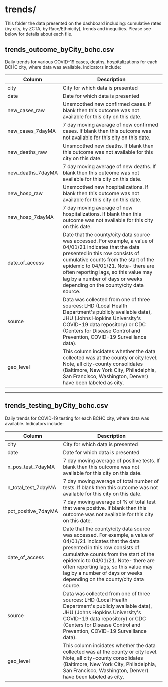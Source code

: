 # trends/

This folder the data presented on the dashboard including: cumulative rates (by city, by ZCTA, by Race/Ethnicity), trends and inequities. Please see below for details about each file.


## trends_outcome_byCity_bchc.csv

Daily trends for various COVID-19 cases, deaths, hospitalizations for each BCHC city, where data was available. Indicators include:

| Column            | Description                                                                                                            |
| ----------------- | ---------------------------------------------------------------------------------------------------------------------- |
| city              | City for which data is presented                                                                                |
| date              | Date for which data is presented                                                                                    |
| new_cases_raw     | Unsmoothed new confirmed cases. If blank then this outcome was not available for this city on this date.               |
| new_cases_7dayMA  | 7 day moving average of new confirmed cases. If blank then this outcome was not available for this city on this date.  |
| new_deaths_raw    | Unsmoothed new deaths. If blank then this outcome was not available for this city on this date.                        |
| new_deaths_7dayMA | 7 day moving average of new deaths. If blank then this outcome was not available for this city on this date.           |
| new_hosp_raw      | Unsmoothed new hospitalizations. If blank then this outcome was not available for this city on this date.              |
| new_hosp_7dayMA   | 7 day moving average of new hospitalizations. If blank then this outcome was not available for this city on this date. |
| date_of_access | Date   that the county/city data source was accessed. For example, a value of   04/01/21 indicates that the data presented in this row consists of cumulative   counts from the start of the epidemic to 04/01/21. Note- there are often   reporting lags, so this value may lag by a number of days or weeks depending   on the county/city data source. |    
| source         | Data was collected from one of three sources: LHD (Local Health Department's publicly available data), JHU (Johns Hopkins University's COVID-19 data repository) or CDC (Centers for Disease Control and Prevention, COVID-19 Surveillance data).                                                                                                                                                                                                                                                                                                                                                    |     
| geo_level| This column incidates whether the data collected was at the county or city level. Note, all city-county consolidates (Baltimore, New York City, Philadelphia, San Francisco, Washington, Denver) have been labeled as city.                                                                                                                                                                                                                                                                                                                                                                        | |
<hr>

## trends_testing_byCity_bchc.csv

Daily trends for COVID-19 testing for each BCHC city, where data was available. Indicators include:

| Column              | Description                                                                                                                          |
| ------------------- | ------------------------------------------------------------------------------------------------------------------------------------ |
| city                | City for which data is presented                                                                                              |
| date                | Date for which data is presented                                                                                           |
| n_pos_test_7dayMA   | 7 day moving average of positive tests. If blank then this outcome was not available for this city on this date.                      |
| n_total_test_7dayMA | 7 day moving average of total number of tests. If blank then this outcome was not available for this city on this date.              |
| pct_positive_7dayMA | 7 day moving average of % of total test that were positive. If blank then this outcome was not available for this city on this date. |
| date_of_access | Date   that the county/city data source was accessed. For example, a value of   04/01/21 indicates that the data presented in this row consists of cumulative   counts from the start of the epidemic to 04/01/21. Note- there are often   reporting lags, so this value may lag by a number of days or weeks depending   on the county/city data source. |    
| source         | Data was collected from one of three sources: LHD (Local Health Department's publicly available data), JHU (Johns Hopkins University's COVID-19 data repository) or CDC (Centers for Disease Control and Prevention, COVID-19 Surveillance data).                                                                                                                                                                                                                                                                                                                                                    |     
| geo_level| This column incidates whether the data collected was at the county or city level. Note, all city-county consolidates (Baltimore, New York City, Philadelphia, San Francisco, Washington, Denver) have been labeled as city.                                                                                                                                                                                                                                                                                                                                                                        | |
